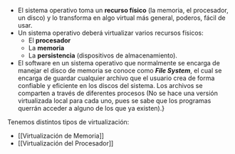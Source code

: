- El sistema operativo toma un **recurso físico** (la memoria, el procesador, un disco) y lo transforma en algo virtual más general, poderos, fácil de usar.
- Un sistema operativo deberá virtualizar varios recursos físicos:
	- El **procesador**
	- La **memoria**
	- La **persistencia** (dispositivos de almacenamiento).
- El software en un sistema operativo que normalmente se encarga de manejar el disco de memoria se conoce como ***File System***, el cual se encarga de guardar cualquier archivo que el usuario crea de forma confiable y eficiente en los discos del sistema. Los archivos se comparten a través de diferentes procesos (No se hace una versión virtualizada local para cada uno, pues se sabe que los programas querrán acceder a alguno de los que ya existen).}

Tenemos distintos tipos de virtualización:

- [[Virtualización de Memoria]]
- [[Virtualización del Procesador]]